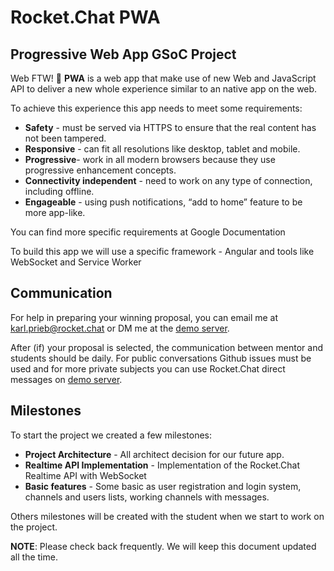 # Rocket.Chat PWA
## Progressive Web App GSoC Project
Web FTW! 🙂 **PWA** is a web app that make use of new Web and JavaScript API to deliver a new whole experience similar to an native app on the web.

To achieve this experience this app needs to meet some requirements:

* **Safety** - must be served via HTTPS to ensure that the real content has not been tampered.
* **Responsive** - can fit all resolutions like desktop, tablet and mobile.
* **Progressive**- work in all modern browsers because they use progressive enhancement concepts.
* **Connectivity independent** - need to work on any type of connection, including offline.
* **Engageable** - using push notifications, “add to home” feature to be more app-like.

You can find more specific requirements at Google Documentation

To build this app we will use a specific framework - Angular and tools like WebSocket and Service Worker

## Communication

For help in preparing your winning proposal, you can email me at [karl.prieb@rocket.chat](mailto:karl.prieb@rocket.chat) or DM me at the [demo server](https://demo.rocket.chat/direct/karl.prieb).

After (if) your proposal is selected, the communication between mentor and students should be daily.
For public conversations Github issues must be used and for more private subjects you can use Rocket.Chat direct messages on [demo server](https://demo.rocket.chat/direct/karl.prieb).

## Milestones

To start the project we created a few milestones:
* **Project Architecture** - All architect decision for our future app.
* **Realtime API Implementation** - Implementation of the Rocket.Chat Realtime API with WebSocket
* **Basic features** - Some basic as user registration and login system, channels and users lists, working channels with messages.

Others milestones will be created with the student when we start to work on the project.

**NOTE**: Please check back frequently. We will keep this document updated all the time.
